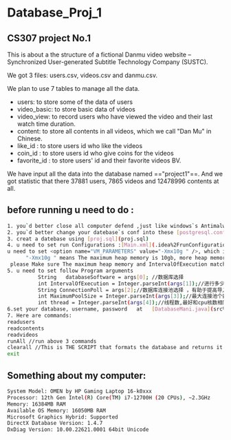 # Database_Proj_1
## CS307 project No.1

This is about a the structure of a fictional Danmu video website – Synchronized User-generated Subtitle Technology Company (SUSTC).



We got 3 files: users.csv, videos.csv and danmu.csv.



We plan to use 7 tables to manage all the data.
- users: to store some of the data of users
- video_basic: to store basic data of videos
- video_view: to record users who have viewed the video and their last watch time duration.
- content: to store all contents in all videos, which we call "Dan Mu" in Chinese.
- like_id : to store users id who like the videos
- coin_id : to store users id who give coins for the videos
- favorite_id : to store users' id and their favorite videos BV.



We have input all the data into the database named =="project1"==. And we got statistic that there 37881 users, 7865 videos and 12478996 contents at all.
## before running u need to do :
```bash
1. you`d better close all computer defend ,just like windows`s Antimalware Service Executable
2. you`d better change your datebase`s conf into these [postgresql.conf](src%2Fpostgresql.conf)
3. creat a datebase using [proj.sql](proj.sql)
4. u need to set run Configurations :[Main.xml](.idea%2FrunConfigurations%2FMain.xml)
u need to set <option name="VM_PARAMETERS" value="-Xmx10g " />, which is in The above file
      "-Xmx10g " means The maximum heap memory is 10gb, more heap memory allows more IntervalOfExecution , means the program will be faster
 please Make sure The maximum heap memory and IntervalOfExecution match !!!! 
5. u need to set follow Program arguments   
          String   databaseSoftware = args[0]; //数据库选择
          int IntervalOfExecution = Integer.parseInt(args[1]);//进行多少次循环执行一次预处理命令
          String ConnectionPoll = args[2];//数据库连接池选择 ，有助于提高导入速度，JDBC默认是没有连接池的
          int MaximumPoolSize = Integer.parseInt(args[3]);//最大连接池个数，或者是最大允许多少连接，这个值需要大于thread
          int thread = Integer.parseInt(args[4]);//线程数,最好和cpu核数相同
6.set your database, username, password   at   [DatabaseMani.java](src%2FDatabaseMani.java)     
7. Here are commands:
readusers   
readcontents
readvideos
runAll //run above 3 commands
clearall //This is THE SCRIPT that formats the database and returns it to a no-data state
exit 


```


## Something about my computer:
```bash
System Model: OMEN by HP Gaming Laptop 16-k0xxx
Processor: 12th Gen Intel(R) Core(TM) i7-12700H (20 CPUs), ~2.3GHz
Memory: 16384MB RAM
Available OS Memory: 16050MB RAM
Microsoft Graphics Hybrid: Supported
DirectX Database Version: 1.4.7
DxDiag Version: 10.00.22621.0001 64bit Unicode
```
